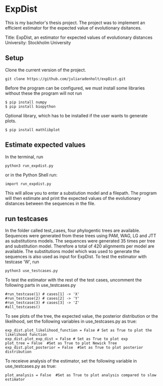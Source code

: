 # ExpDist


This is my bachelor's thesis project.
The project was to implement an efficient estimator for the expected value of evolutionary dsitances.

Title: ExpDist, an estimator for expected values of evolutionary distances
University: Stockholm University

## Setup 
Clone the current version of the project.

```
git clone https://github.com/juliaradenholt/expDist.git
```

Before the program can be configured, we must install some libraries without these the program will not run

```
$ pip install numpy
$ pip install biopython
```
Optional library, which has to be installed if the user wants to generate plots. 
```
$ pip install mathlibplot 
```
## Estimate expected values 

In the terminal, run 
```
python3 run_expdist.py
```

or in the Python Shell run:
```
import run_expdist.py
```

This will allow you to enter a substiution model and a filepath.
The program will then estimate and print the expected values of the evolutionary distances between the sequences in the file.

## run testcases
In the folder called test_cases, four phylogentic trees are available. Sequences were generated from these trees using PAM, WAG, LG and JTT as substitutions models. The sequences were generated 35 times per tree and substitution model. Therefore a total of 420 alignments per model are available. The substitutions model which was used to generate the sequences is also used as input for ExpDist.
To test the estimator with testcase 'W', run

```
python3 use_testcases.py
```
To test the estimator with the rest of the test cases, uncomment the following parts in use_testcases.py

```
#run_testcase(1) # cases[1] -> 'X'
#run_testcase(2) # cases[2] -> 'Y'
#run_testcase(3) # cases[3] -> 'Z'
#all_testcases() 
```
To see plots of the tree, the expected value, the posterior distribution or the likelihood,
set the following variables in use_testcases.py as true:
```
exp_dist.plot_likelihood_function = False # Set as True to plot the likelihood function
exp_dist.plot_exp_dist = False # Set as True to plot exp
plot_tree = False  #Set as True to plot Newick Tree
exp_dist.plot_posterior = False  #Set as True to plot posterior distribution
```
To receieve analysis of the estimator, set the following variable in use_testcases.py as true:
```
plot_analysis = False  #Set as True to plot analysis compared to slow estimator
```


